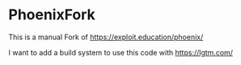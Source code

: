 # PhoenixFork

This is a manual Fork of
https://exploit.education/phoenix/

I want to add a  build system to use this code with https://lgtm.com/
